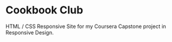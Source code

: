 # Cookbook Club

HTML / CSS Responsive Site for my Coursera Capstone project in Responsive Design.


